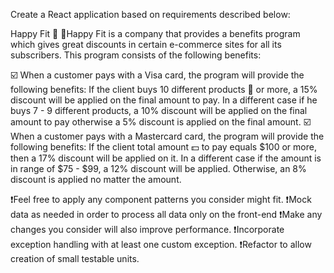 Create a React application based on requirements described below: 

Happy Fit 🙂
📃Happy Fit is a company that provides a benefits program which gives great discounts in certain e-commerce sites for all its subscribers. This program consists of the following benefits:

☑️ When a customer pays with a Visa card, the program will provide the following benefits: If the client buys 10 different products 🛒 or more, a 15% discount will be applied on the final amount to pay. In a different case if he buys 7 - 9 different products, a 10% discount will be applied on the final amount to pay otherwise a 5% discount is applied on the final amount.
☑️ When a customer pays with a Mastercard card, the program will provide the following benefits: If the client total amount 💵 to pay equals $100 or more, then a 17% discount will be applied on it. In a different case if the amount is in range of $75 - $99, a 12% discount will be applied. Otherwise, an 8% discount is applied no matter the amount.

❗Feel free to apply any component patterns you consider might fit.
❗Mock data as needed in order to process all data only on the front-end
❗Make any changes you consider will also improve performance.
❗Incorporate exception handling with at least one custom exception.
❗Refactor to allow creation of small testable units.
